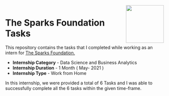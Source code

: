 <img align = right height = 120 width = 120 src = https://www.thesparksfoundationsingapore.org/images/logo_small.png>

# The Sparks Foundation Tasks

This repository contains the tasks that I completed while working as an intern for [The Sparks Foundation.](https://www.thesparksfoundationsingapore.org/)
- **Internship Category** - Data Science and Business Analytics
- **Internship Duration** - 1 Month ( May- 2021 )
- **Internship Type** - Work from Home


In this internship, we were provided a total of 6 Tasks and I was able to successfully complete all the 6 tasks within the given time-frame.
